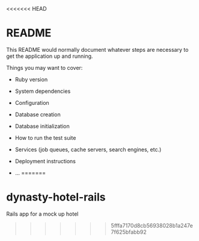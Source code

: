 <<<<<<< HEAD
# README

This README would normally document whatever steps are necessary to get the
application up and running.

Things you may want to cover:

* Ruby version

* System dependencies

* Configuration

* Database creation

* Database initialization

* How to run the test suite

* Services (job queues, cache servers, search engines, etc.)

* Deployment instructions

* ...
=======
# dynasty-hotel-rails
Rails app for a mock up hotel
>>>>>>> 5fffa7170d8cb56938028b1a247e7f625bfabb92
